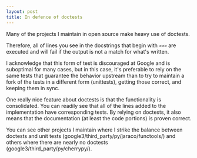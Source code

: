 ```yaml
---
layout: post
title: In defence of doctests
---
```


Many of the projects I maintain in open source make heavy use of doctests.

Therefore, all of lines you see in the docstrings that begin with `>>>` are executed and will fail if the output is not a match for what's written.

I acknowledge that this form of test is discouraged at Google and is suboptimal for many cases, but in this case, it's preferable to rely on the same tests that guarantee the behavior upstream than to try to maintain a fork of the tests in a different form (unittests), getting those correct, and keeping them in sync.

One really nice feature about doctests is that the functionality is consolidated. You can readily see that all of the lines added to the implementation have corresponding tests. By relying on doctests, it also means that the documentation (at least the code portions) is proven correct.

You can see other projects I maintain where I strike the balance between doctests and unit tests (google3/third_party/py/jaraco/functools/) and others where there are nearly no doctests (google3/third_party/py/cherrypy/).
